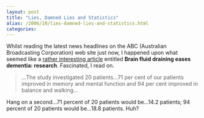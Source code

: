 ```yaml
---
layout: post
title: "Lies, Damned Lies and Statistics"
alias: /2006/10/lies-damned-lies-and-statistics.html
categories:
---
```

Whilst reading the latest news headlines on the ABC (Australian Broadcasting Corporation) web site just now, I happened upon what seemed like a [rather interesting article](http://www.abc.net.au/news/newsitems/200610/s1760531.htm) entitled **Brain fluid draining eases dementia: research**. Fascinated, I read on.

> ...The study investigated 20 patients...71 per cent of our patients improved in memory and mental function and 94 per cent improved in balance and walking...

Hang on a second...71 percent of 20 patients would be...14.2 patients; 94 percent of 20 patients would be...18.8 patients. Huh?
